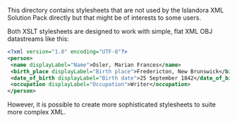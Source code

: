 This directory contains stylesheets that are not used by the Islandora XML Solution Pack directly but that might be of interests to some users.

Both XSLT stylesheets are designed to work with simple, flat XML OBJ datastreams like this:

```xml
<?xml version="1.0" encoding="UTF-8"?>
<person>
 <name displayLabel="Name">Osler, Marian Frances</name>
 <birth_place displayLabel="Birth place">Fredericton, New Brunswick</birth_place>
 <date_of_birth displayLabel="Birth date">25 September 1842</date_of_birth>
 <occupation displayLabel="Occupation">Writer</occupation>
</person>
```

However, it is possible to create more sophisticated stylesheets to suite more complex XML.

